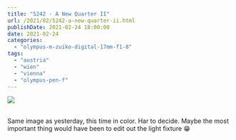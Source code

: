 ```yaml
---
title: "5242 - A New Quarter II"
url: /2021/02/5242-a-new-quarter-ii.html
publishDate: 2021-02-24 18:00:00 
date: 2021-02-24
categories:
  - "olympus-m-zuiko-digital-17mm-f1-8"
tags:
  - "austria"
  - "wien"
  - "vienna"
  - "olympus-pen-f"
---
```

<div class="container">
<div class="center"><a target="_blank" href="https://d25zfm9zpd7gm5.cloudfront.net/1200x1200/2018/20181009_164227_lr.jpg"><img class="webfeedsFeaturedVisual" src="https://d25zfm9zpd7gm5.cloudfront.net/0600x0600/2018/20181009_164227_lr.jpg" /></a></div>
</div>
<br />

Same image as yesterday, this time in color. Har to decide.
Maybe the most important thing would have been to edit out
the light fixture :grin:
